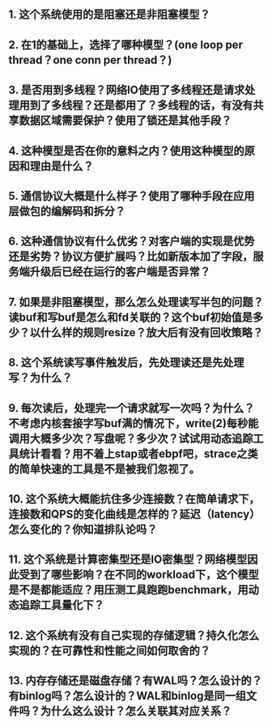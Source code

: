 ## 1. 这个系统使用的是阻塞还是非阻塞模型？ 
## 2. 在1的基础上，选择了哪种模型？(one loop per thread？one conn per thread？) 
## 3. 是否用到多线程？网络IO使用了多线程还是请求处理用到了多线程？还是都用了？多线程的话，有没有共享数据区域需要保护？使用了锁还是其他手段？ 
## 4. 这种模型是否在你的意料之内？使用这种模型的原因和理由是什么？ 
## 5. 通信协议大概是什么样子？使用了哪种手段在应用层做包的编解码和拆分？ 
## 6. 这种通信协议有什么优劣？对客户端的实现是优势还是劣势？协议方便扩展吗？比如新版本加了字段，服务端升级后已经在运行的客户端是否异常？ 
## 7.  如果是非阻塞模型，那么怎么处理读写半包的问题？读buf和写buf是怎么和fd关联的？这个buf初始值是多少？以什么样的规则resize？放大后有没有回收策略？ 
## 8. 这个系统读写事件触发后，先处理读还是先处理写？为什么？ 
## 9. 每次读后，处理完一个请求就写一次吗？为什么？不考虑内核套接字写buf满的情况下，write(2)每秒能调用大概多少次？写盘呢？多少次？试试用动态追踪工具统计看看？用不着上stap或者ebpf吧，strace之类的简单快速的工具是不是被我们忽视了。 
## 10. 这个系统大概能抗住多少连接数？在简单请求下，连接数和QPS的变化曲线是怎样的？延迟（latency）怎么变化的？你知道排队论吗？
## 11. 这个系统是计算密集型还是IO密集型？网络模型因此受到了哪些影响？在不同的workload下，这个模型是不是都能适应？用压测工具跑跑benchmark，用动态追踪工具量化下？ 
## 12. 这个系统有没有自己实现的存储逻辑？持久化怎么实现的？在可靠性和性能之间如何取舍的？ 
## 13. 内存存储还是磁盘存储？有WAL吗？怎么设计的？有binlog吗？怎么设计的？WAL和binlog是同一组文件吗？为什么这么设计？怎么关联其对应关系？

